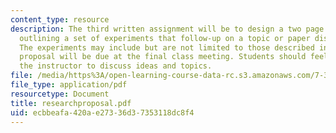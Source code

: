 ```yaml
---
content_type: resource
description: The third written assignment will be to design a two page research proposal
  outlining a set of experiments that follow-up on a topic or paper discussed in class.
  The experiments may include but are not limited to those described in class. The
  proposal will be due at the final class meeting. Students should feel free to contact
  the instructor to discuss ideas and topics.
file: /media/https%3A/open-learning-course-data-rc.s3.amazonaws.com/7-343-protein-folding-misfolding-and-human-disease-fall-2004/ecbbeafa420ae27336d37353118dc8f4_researchproposal.pdf
file_type: application/pdf
resourcetype: Document
title: researchproposal.pdf
uid: ecbbeafa-420a-e273-36d3-7353118dc8f4
---
```

